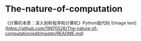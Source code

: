 # The-nature-of-computation
《计算的本质：深入剖析程序和计算机》Python版代码
![image text]
(https://github.com/19970526/The-nature-of-computation/edit/master/README.md)

